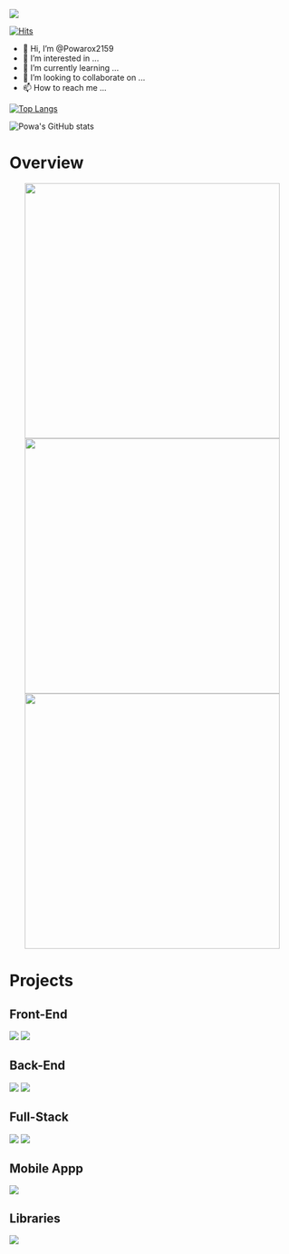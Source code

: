 ![](https://komarev.com/ghpvc/?username=Powarox2159&style=flat&color=348AF4&label=Profile+Views)

[![Hits](https://hits.seeyoufarm.com/api/count/incr/badge.svg?url=https%3A%2F%2Fgithub.com%2FPowarox2159%2FTradingCryptoBot&count_bg=%2379C83D&title_bg=%23555555&icon=vue-dot-js.svg&icon_color=%23348AF4&title=Project+Views&edge_flat=false)](https://hits.seeyoufarm.com)

- 👋 Hi, I’m @Powarox2159
- 👀 I’m interested in ...
- 🌱 I’m currently learning ...
- 💞️ I’m looking to collaborate on ...
- 📫 How to reach me ...

[![Top Langs](https://github-readme-stats.vercel.app/api/top-langs/?username=Powarox2159&layout=compact)](https://github.com/Powarox2159/github-readme-stats)

![Powa's GitHub stats](https://github-readme-stats.vercel.app/api?username=Powarox2159&show_icons=true&theme=radical)

# Overview

<p align="center">
	<img width="450em" src="https://github-readme-stats.vercel.app/api?username=Powarox2159&show_icons=true&include_all_commits=true&count_private=true&hide_border=true&theme=dark" />
	<img width="450em" src="https://github-readme-streak-stats.herokuapp.com/?user=Powarox2159&include_all_commits=true&hide_border=true&theme=dark"/>
	<img width="450em" src="https://github-readme-stats.vercel.app/api/top-langs/?username=Powarox2159&layout=compact&custom_title=Most used languages by LOCs&langs_count=10&include_all_commits=true&hide_progress=true&hide_border=true&theme=dark&hide=">
	<img width="450em"/>
</p>



# Projects
## Front-End
[![](https://github-readme-stats.vercel.app/api/pin/?username=Powarox2159&repo=Dataviz-Sncf&hide_border=true&theme=dark)](https://github.com/Powarox2159/Dataviz-Sncf)
[![](https://github-readme-stats.vercel.app/api/pin/?username=Powarox2159&repo=TodoList&hide_border=true&theme=dark)](https://github.com/Powarox2159/TodoList)

## Back-End
[![](https://github-readme-stats.vercel.app/api/pin/?username=Powarox2159&repo=Projet-BibliothequePHP&hide_border=true&theme=dark)](https://github.com/Powarox2159/Projet-BibliothequePHP)
[![](https://github-readme-stats.vercel.app/api/pin/?username=Powarox2159&repo=Projet-ProgrammationWeb&hide_border=true&theme=dark)](https://github.com/Powarox2159/Projet-ProgrammationWeb)

## Full-Stack
[![](https://github-readme-stats.vercel.app/api/pin/?username=Powarox2159&repo=SnowMan&hide_border=true&theme=dark)](https://github.com/Powarox2159/SnowMan)
[![](https://github-readme-stats.vercel.app/api/pin/?username=Powarox2159&repo=TradingCryptoBot&hide_border=true&theme=dark)](https://github.com/Powarox2159/TradingCryptoBot)

## Mobile Appp
[![](https://github-readme-stats.vercel.app/api/pin/?username=Powarox2159&repo=Fitup&hide_border=true&theme=dark)](https://github.com/Powarox2159/Fitup)

## Libraries
[![](https://github-readme-stats.vercel.app/api/pin/?username=Powarox2159&repo=robindev-metadata&hide_border=true&theme=dark)](https://github.com/Powarox2159/robindev-metadata)


<!---
Powarox2159/Powarox2159 is a ✨ special ✨ repository because its `README.md` (this file) appears on your GitHub profile.
You can click the Preview link to take a look at your changes.
--->

